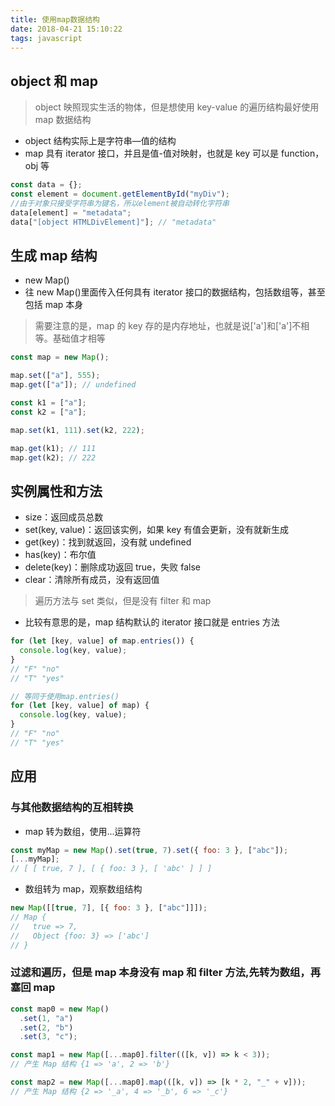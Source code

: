 ```yaml
---
title: 使用map数据结构
date: 2018-04-21 15:10:22
tags: javascript
---
```


## object 和 map

> object 映照现实生活的物体，但是想使用 key-value 的遍历结构最好使用 map 数据结构

* object 结构实际上是字符串—值的结构
* map 具有 iterator 接口，并且是值-值对映射，也就是 key 可以是 function，obj 等

```javascript
const data = {};
const element = document.getElementById("myDiv");
//由于对象只接受字符串为键名，所以element被自动转化字符串
data[element] = "metadata";
data["[object HTMLDivElement]"]; // "metadata"
```

## 生成 map 结构

* new Map()
* 往 new Map()里面传入任何具有 iterator 接口的数据结构，包括数组等，甚至包括 map 本身

> 需要注意的是，map 的 key 存的是内存地址，也就是说['a']和['a']不相等。基础值才相等

```javascript
const map = new Map();

map.set(["a"], 555);
map.get(["a"]); // undefined

const k1 = ["a"];
const k2 = ["a"];

map.set(k1, 111).set(k2, 222);

map.get(k1); // 111
map.get(k2); // 222
```

## 实例属性和方法

* size：返回成员总数
* set(key, value)：返回该实例，如果 key 有值会更新，没有就新生成
* get(key)：找到就返回，没有就 undefined
* has(key)：布尔值
* delete(key)：删除成功返回 true，失败 false
* clear：清除所有成员，没有返回值

> 遍历方法与 set 类似，但是没有 filter 和 map

* 比较有意思的是，map 结构默认的 iterator 接口就是 entries 方法

```javascript
for (let [key, value] of map.entries()) {
  console.log(key, value);
}
// "F" "no"
// "T" "yes"

// 等同于使用map.entries()
for (let [key, value] of map) {
  console.log(key, value);
}
// "F" "no"
// "T" "yes"
```

## 应用

### 与其他数据结构的互相转换

* map 转为数组，使用...运算符

```javascript
const myMap = new Map().set(true, 7).set({ foo: 3 }, ["abc"]);
[...myMap];
// [ [ true, 7 ], [ { foo: 3 }, [ 'abc' ] ] ]
```

* 数组转为 map，观察数组结构

```javascript
new Map([[true, 7], [{ foo: 3 }, ["abc"]]]);
// Map {
//   true => 7,
//   Object {foo: 3} => ['abc']
// }
```

### 过滤和遍历，但是 map 本身没有 map 和 filter 方法,先转为数组，再塞回 map

```javascript
const map0 = new Map()
  .set(1, "a")
  .set(2, "b")
  .set(3, "c");

const map1 = new Map([...map0].filter(([k, v]) => k < 3));
// 产生 Map 结构 {1 => 'a', 2 => 'b'}

const map2 = new Map([...map0].map(([k, v]) => [k * 2, "_" + v]));
// 产生 Map 结构 {2 => '_a', 4 => '_b', 6 => '_c'}
```
